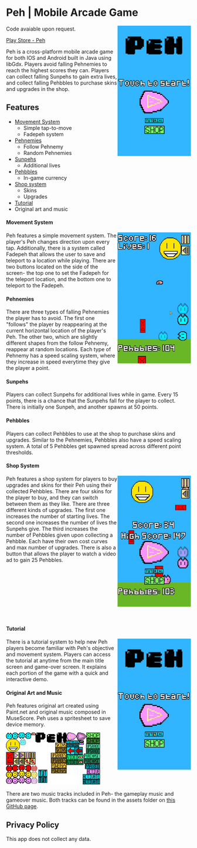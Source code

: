 # Peh | Mobile Arcade Game
<img src="assets/images/title.png" alt="title" style="float:right; width:200px"/>

Code avaiable upon request.

[Play Store - Peh](https://play.google.com/store/apps/details?id=com.charizard832.game)

Peh is a cross-platform mobile arcade game for both IOS and Android built in Java using libGdx. Players avoid falling Pehnemies to reach the highest scores they can. Players can collect falling Sunpehs to gain extra lives, and collect falling Pehbbles to purchase skins and upgrades in the shop.


## Features
 - [Movement System](#movement-system)
   - Simple tap-to-move
   - Fadepeh system
 - [Pehnemies](#pehnemies)
   - Follow Pehnemy
   - Random Pehnemies
 - [Sunpehs](#sunpehs)
   - Additional lives
 - [Pehbbles](#pehbbles) 
   - In-game currency
 - [Shop system](#shop-system)
   - Skins
   - Upgrades
 - [Tutorial](#tutorial)
 - Original art and music

#### Movement System 
<img src="assets/gifs/gameplay.gif" alt="gameplay" style="float:right; width:200px"/>
Peh features a simple movement system. The player's Peh changes direction upon every tap. Additionally, there is a system called Fadepeh that allows the user to save and teleport to a location while playing. There are two buttons located on the side of the screen- the top one to set the Fadepeh for the teleport location, and the bottom one to teleport to the Fadepeh.

#### Pehnemies
There are three types of falling Pehnemies the player has to avoid. The first one "follows" the player by reappearing at the current horizontal location of the player's Peh. The other two, which are slightly different shapes from the follow Pehnemy, reappear at random locations. Each type of Pehnemy has a speed scaling system, where they increase in speed everytime they give the player a point.

#### Sunpehs
Players can collect Sunpehs for additional lives while in game. Every 15 points, there is a chance that the Sunpehs fall for the player to collect. There is initially one Sunpeh, and another spawns at 50 points.

#### Pehbbles
Players can collect Pehbbles to use at the shop to purchase skins and upgrades. Similar to the Pehnemies, Pehbbles also have a speed scaling system. A total of 5 Pehbbles get spawned spread across different point thresholds.

#### Shop System
<img src="assets/gifs/shop.gif" alt="shop" style="float:right; width:200px"/>
<div style="height:389px">
Peh features a shop system for players to buy upgrades and skins for their Peh using their collected Pehbbles. There are four skins for the player to buy, and they can switch between them as they like. There are three different kinds of upgrades. The first one increases the number of starting lives. The second one increases the number of lives the Sunpehs give. The third increases the number of Pehbbles given upon collecting a Pehbble. Each have their own cost curves and max number of upgrades. There is also a button that allows the player to watch a video ad to gain 25 Pehbbles.
</div>

#### Tutorial
<img src="assets/gifs/tutorial.gif" alt="tutorial" style="float:right; width:200px"/>
There is a tutorial system to help new Peh players become familiar with Peh's objective and movement system. Players can access the tutorial at anytime from the main title screen and game-over screen. It explains each portion of the game with a quick and interactive demo.

#### Original Art and Music
Peh features original art created using Paint.net and original music composed in MuseScore. Peh uses a spritesheet to save device memory.

![Spritesheet](assets/images/texture.png)

There are two music tracks included in Peh- the gameplay music and gameover music. Both tracks can be found in the assets folder on [this GitHub page](https://github.com/zacharylinorman/Peh).

## Privacy Policy
This app does not collect any data.
